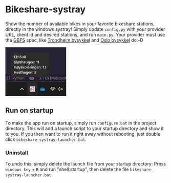 # Bikeshare-systray
Show the number of available bikes in your favorite bikeshare stations, directly in the windows systray! Simply update `config.py` with your provider URL, client id and desired stations, and run `main.py`. Your provider must use the [GBFS](https://github.com/MobilityData/gbfs/blob/master/gbfs.md) spec, like [Trondheim bysykkel](https://trondheimbysykkel.no/) and [Oslo bysykkel](https://oslobysykkel.no/) do:-D

![Demo](demo.png)

## Run on startup
To make the app run on startup, simply run `configure.bat` in the project directory. This will add a launch script to your startup directory and show it to you. If you then want to run it right away without rebooting, just double click `bikeshare-systray-launcher.bat`.

### Uninstall
To undo this, simply delete the launch file from your startup directory: Press `windows key` + `R` and run "shell:startup", then delete the file `bikeshare-systray-launcher.bat`.
